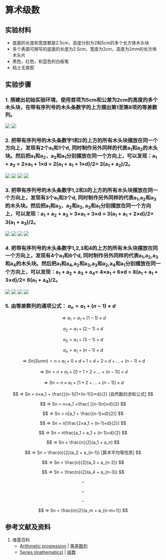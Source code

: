 # 算术级数

## 实验材料

- 底面的长度和宽度都是2.5cm，高度分别为2和5cm的多个长方体木头块
- 多个表面可擦写的底面的长度为2.5cm，宽度为2cm，高度为2mm的长方体木头片
- 黑色，红色，和蓝色的白板笔
- 粘土无痕胶

## 实验步骤

### 1. 搭建出初始实验环境，使用首项为5cm和公差为2cm的高度的多个木头块，在带有序列号的木头条数字的上方摆出第1至第8项的等差数列。
![](/images/数系/等差数列/算术级数/1a1.jpg)
![](/images/数系/等差数列/算术级数/1a2.jpg)

### 2. 把带有序列号的木头条数字1和2的上方的所有木头块摆放在同一个方向上，发现有2个a<sub>1</sub>和1个d, 同时制作另外同样的代表a<sub>1</sub>和a<sub>2</sub>的木头块。然后把a<sub>1</sub>和a<sub>2</sub>，a<sub>2</sub>和a<sub>1</sub>分别摆放在同一个方向上，可以发现：a<sub>1</sub> + a<sub>2</sub> = 2×a<sub>1</sub> + 1×d = 2(a<sub>1</sub> + a<sub>1</sub> + 1×d)/2= 2(a<sub>1</sub> + a<sub>2</sub>)/2。
![](/images/数系/等差数列/算术级数/2a1.jpg)
![](/images/数系/等差数列/算术级数/2a2.jpg)
![](/images/数系/等差数列/算术级数/2a3.jpg)
![](/images/数系/等差数列/算术级数/2a4.jpg)

### 3. 把带有序列号的木头条数字1,2和3的上方的所有木头块摆放在同一个方向上，发现有3个a<sub>1</sub>和3个d, 同时制作另外同样的代表a<sub>1</sub>,a<sub>2</sub>和a<sub>3</sub>的木头块。然后把a<sub>1</sub>和a<sub>3</sub>，a<sub>2</sub>和a<sub>2</sub>, a<sub>3</sub>和a<sub>1</sub>分别摆放在同一个方向上，可以发现：a<sub>1</sub> + a<sub>2</sub> + a<sub>3</sub> = 3×a<sub>1</sub> + 3×d = 3(a<sub>1</sub> + a<sub>1</sub> + 2×d)/2= 3(a<sub>1</sub> + a<sub>3</sub>)/2。
![](/images/数系/等差数列/算术级数/3a1.jpg)
![](/images/数系/等差数列/算术级数/3a2.jpg)
![](/images/数系/等差数列/算术级数/3a3.jpg)
![](/images/数系/等差数列/算术级数/3a4.jpg)

### 4. 把带有序列号的木头条数字1,2,3和4的上方的所有木头块摆放在同一个方向上，发现有4个a<sub>1</sub>和6个d, 同时制作另外同样的代表a<sub>1</sub>,a<sub>2</sub>,a<sub>3</sub>和a<sub>4</sub>的木头块。然后把a<sub>1</sub>和a<sub>4</sub>,a<sub>2</sub>和a<sub>3</sub>,a<sub>3</sub>和a<sub>2</sub>,a<sub>4</sub>和a<sub>1</sub>分别摆放在同一个方向上，可以发现：a<sub>1</sub> + a<sub>2</sub> + a<sub>3</sub> + a<sub>4</sub>= 4×a<sub>1</sub> + 6×d = 8(a<sub>1</sub> + a<sub>1</sub> + 3×d)/2= 8(a<sub>1</sub> + a<sub>4</sub>)/2。
![](/images/数系/等差数列/算术级数/4a1.jpg)
![](/images/数系/等差数列/算术级数/4a2.jpg)
![](/images/数系/等差数列/算术级数/4a3.jpg)
![](/images/数系/等差数列/算术级数/4a4.jpg)

### 5. 由等差数列的通项公式： $a_n = a_1 + (n-1) × d$

$$ ⇒ a_1 = a_1 + (1-1) × d $$ 

$$ a_2 = a_1 + (2-1) × d $$ 

$$ a_3 = a_1 + (3-1) × d $$ 

$$ a_n = a_1 + (n-1) × d $$ 

$$ ⇒ Sn(Sumn) = n×a_1 + 0×d + 1×d + 2×d + ... + (n-1)×d $$ 

$$ ⇒ Sn = n×a_1 + [0 + 1 + 2 + ... + (n-1)]×d $$ 

$$ ⇒ Sn = n×a_1 + [1 + 2 + ... + (n-1)]×d $$ 

$$ ⇒ Sn = n×a_1 + \frac{{(n-1)[1+(n-1)]}×d}{2} [自然数的求和公式] $$ 

$$ ⇒ Sn = n×a_1 +\frac{ [(n-1)n]×d}{2} $$ 

$$ ⇒ Sn = n[a_1 + \frac{(n-1)×d}{2}] $$ 

$$ ⇒ Sn = n[\frac{2×a_1 + (n-1)×d}{2}] $$ 

$$ ⇒ Sn = n\frac{a_1 + a_1 + (n-1)×d}{2} $$ 

$$ ⇒ Sn = \frac{n}{2}(a_1 + a_n) $$ 

$$ ⇒ Sn = \frac{n}{2}(a_2 + a_{n-1}) [算术平均等性质] $$ 

$$ ⇒ Sn = \frac{n}{2}(a_3 + a_{n-2}) $$ 

$$ ⇒ Sn = \frac{n}{2}(a_4 + a_{n-3}) $$ 

$$ - $$ 

$$ - $$ 

$$ - $$ 

$$ ⇒ Sn = \frac{n}{2}(a_m + a_{n-m+1}) $$ 

## 参考文献及资料

1. 维基百科
	- [Arithmetic progression](https://en.wikipedia.org/wiki/Arithmetic_progression) | [等差数列](https://zh.wikipedia.org/wiki/%E7%AD%89%E5%B7%AE%E6%95%B0%E5%88%97) 
	- [Series (mathematics)](https://en.wikipedia.org/wiki/Series_(mathematics)) | [级数](https://zh.wikipedia.org/wiki/级数) 
	

